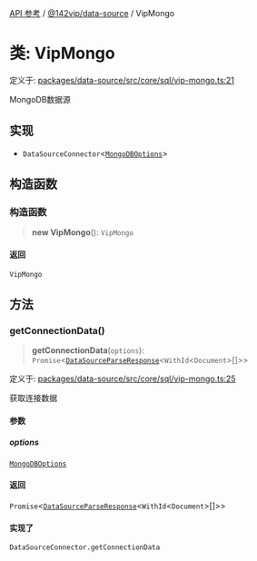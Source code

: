 [API 参考](../../../index.md) / [@142vip/data-source](../index.md) / VipMongo

# 类: VipMongo

定义于: [packages/data-source/src/core/sql/vip-mongo.ts:21](https://github.com/142vip/core-x/blob/724c9f80a9f43d7639fb0f15c0381f9ca258849b/packages/data-source/src/core/sql/vip-mongo.ts#L21)

MongoDB数据源

## 实现

- `DataSourceConnector`\<[`MongoDBOptions`](../interfaces/MongoDBOptions.md)\>

## 构造函数

### 构造函数

> **new VipMongo**(): `VipMongo`

#### 返回

`VipMongo`

## 方法

### getConnectionData()

> **getConnectionData**(`options`): `Promise`\<[`DataSourceParseResponse`](../interfaces/DataSourceParseResponse.md)\<`WithId`\<`Document`\>[]\>\>

定义于: [packages/data-source/src/core/sql/vip-mongo.ts:25](https://github.com/142vip/core-x/blob/724c9f80a9f43d7639fb0f15c0381f9ca258849b/packages/data-source/src/core/sql/vip-mongo.ts#L25)

获取连接数据

#### 参数

##### options

[`MongoDBOptions`](../interfaces/MongoDBOptions.md)

#### 返回

`Promise`\<[`DataSourceParseResponse`](../interfaces/DataSourceParseResponse.md)\<`WithId`\<`Document`\>[]\>\>

#### 实现了

`DataSourceConnector.getConnectionData`

